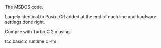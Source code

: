 The MSDOS code.

Largely identical to Posix, CR added at the end of each line and hardware settings done right. 

Compile with Turbo C 2.x using

tcc basic.c runtime.c -lm
